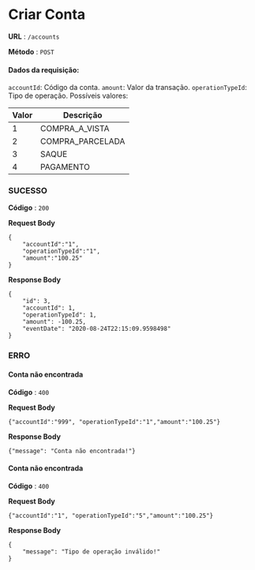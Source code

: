 # Criar Conta

**URL** : `/accounts`

**Método** : `POST`

#### Dados da requisição:

`accountId`: Código da conta.
`amount`: Valor da transação.
`operationTypeId`: Tipo de operação. Possíveis valores:

| Valor | Descrição        |
| ----- | ---------------- |
| 1     | COMPRA_A_VISTA   |
| 2     | COMPRA_PARCELADA |
| 3     | SAQUE            |
| 4     | PAGAMENTO        |

### SUCESSO

**Código** : `200`

**Request Body**

```
{
	"accountId":"1", 
	"operationTypeId":"1",
	"amount":"100.25"
}
```
**Response Body**

```
{
    "id": 3,
    "accountId": 1,
    "operationTypeId": 1,
    "amount": -100.25,
    "eventDate": "2020-08-24T22:15:09.9598498"
}
```


### ERRO

#### Conta não encontrada

**Código** : `400`

**Request Body**

```
{"accountId":"999", "operationTypeId":"1","amount":"100.25"}
```
**Response Body**

```
{"message": "Conta não encontrada!"}
```

#### Conta não encontrada

**Código** : `400`

**Request Body**

```
{"accountId":"1", "operationTypeId":"5","amount":"100.25"}
```
**Response Body**

```
{
    "message": "Tipo de operação inválido!"
}
```